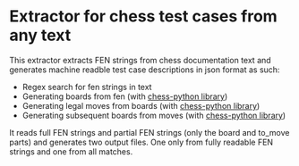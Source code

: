 # Extractor for chess test cases from any text

This extractor extracts FEN strings from chess documentation text and generates machine readble test case descriptions in json format as such:
- Regex search for fen strings in text
- Generating boards from fen (with [chess-python library](https://github.com/niklasf/python-chess))
- Generating legal moves from boards (with [chess-python library](https://github.com/niklasf/python-chess))
- Generating subsequent boards from moves (with [chess-python library](https://github.com/niklasf/python-chess))

It reads full FEN strings and partial FEN strings (only the board and to_move parts) and generates two output files. One only from fully readable FEN strings and one from all matches.
